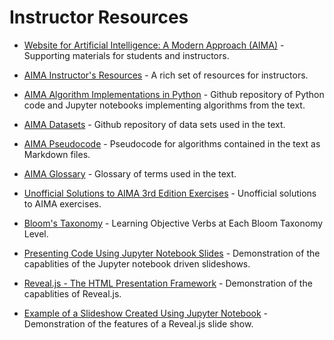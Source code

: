 # Instructor Resources

* [Website for Artificial Intelligence: A Modern Approach (AIMA)](http://aima.cs.berkeley.edu/) - Supporting materials for students and instructors.

* [AIMA Instructor's Resources](http://aima.cs.berkeley.edu/instructors.html) - A rich set of resources for instructors.

* [AIMA Algorithm Implementations in Python](https://github.com/aimacode/aima-python) - Github repository of Python code and Jupyter notebooks implementing algorithms from the text.

* [AIMA Datasets](https://github.com/aimacode/aima-data) - Github repository of data sets used in the text.

* [AIMA Pseudocode](https://github.com/aimacode/aima-pseudocode) - Pseudocode for algorithms contained in the text as Markdown files.

* [AIMA Glossary](https://github.com/aimacode/aima-glossary) - Glossary of terms used in the text.

* [Unofficial Solutions to AIMA 3rd Edition Exercises](https://klutometis.github.io/aima/) - Unofficial solutions to AIMA exercises.

* [Bloom's Taxonomy](http://www.au.af.mil/au/awc/awcgate/edref/bloom.htm) - Learning Objective Verbs at Each Bloom Taxonomy Level.

* [Presenting Code Using Jupyter Notebook Slides](https://medium.com/@mjspeck/presenting-code-using-jupyter-notebook-slides-a8a3c3b59d67) - Demonstration of the capablities of the Jupyter notebook driven slideshows.

* [Reveal.js - The HTML Presentation Framework](https://revealjs.com/#/) - Demonstration of the capablities of Reveal.js.

* [Example of a Slideshow Created Using Jupyter Notebook](http://www.slideviper.oquanta.info/tutorial/slideshow_tutorial_slides.html#/) - Demonstration of the features of a Reveal.js slide show.